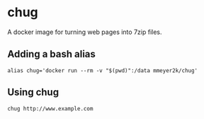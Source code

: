 # chug

A docker image for turning web pages into 7zip files.

## Adding a bash alias
```
alias chug='docker run --rm -v "$(pwd)":/data mmeyer2k/chug'
```

## Using chug
```bash
chug http://www.example.com
```
